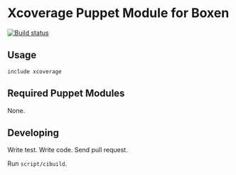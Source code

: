 # Xcoverage Puppet Module for Boxen

[![Build status](https://travis-ci.org/iceydee/puppet-xcoverage.png)](https://travis-ci.org/iceydee/puppet-xcoverage)

## Usage

```puppet
include xcoverage
```

## Required Puppet Modules

None.

## Developing

Write test. Write code. Send pull request.

Run `script/cibuild`.
